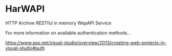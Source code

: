 # HarWAPI
HTTP Archive RESTful in memory WepAPI Service


For more information on available authentication methods...

https://www.asp.net/visual-studio/overview/2013/creating-web-projects-in-visual-studio#auth